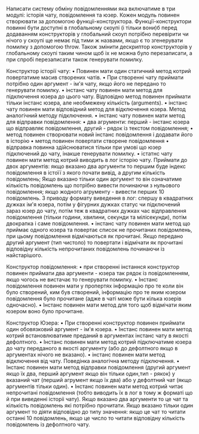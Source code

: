 Написати систему обміну повідомленнями яка включатиме в три модулі:  історія чату, повідомлення та юзер. Кожен модуль повинен створювати за допомогою функціі-конструктора. Функції-конструктори повинні бути доступні в глобальному скоупі (і тільки вони)б перед додаванням конструкторів у глобальний скоуп потрібно перевірити чи нічого у скоупі ще немає під тими ж назвами, якщо є то згенерувати помилку з допомогою throw. Також змінити дескриптор конструкторів у глобальному скоупі таким чином щоб іх не можна було перезаписати, а при спробі перезаписати також генерувати помилку.


Конструктор історії чату:
• Повинен мати один статичний метод котрий повертатиме масив створених чатів.
• При створенні чату приймати потрібно один аргумент - ім'я чату, якщо його не передано то генерувати помилку.
• інстанс чату повинен мати метод для підключення юзера до цього чату. Відповідно метод повинен приймати тільки інстанс юзера, але необмежену кількість (arguments).
• інстанс чату повинен мати відповідний метод для відключення юзера. Метод аналогічний методу підключення.
• інстанс чату повинен мати метод для відправки повідомлення:
    • два агрументи: перший - інстанс юзера що відправляє повідомлення, другий - рядок із текстом повідомлення;
    • метод повинен створювати новий інстанс повідомлення і додавати його в історію
    • метод повинен повертати створене повідомлення
    • відправка повинна здійснюватися тільки при умові що юзер підключений до чату, інакше генерувати помилку.
• істатнс чату повинен мати метод котрий виводить в лог історію чату. Приймати до двох аргументів: якщо вказано два аргументи то першим буде індекс повідомлення в істоїї з якого почати вивід, а другим кількість повідомлень; Якщо вказано тільки один аргумент то він означатиме кількість повідомлень що потрібно вивести починаючи з нульового повідомлення; якщо жодного агрументу - вивести перших 10 повідомлень. З приводу формату виведення в лог: спершу в квадратних дужках ім'я юзера, потім у фігурних дужках статус чи підключений зараз юзер до чату, потім теж в квадратних дужках час відправлення повідомлення (тільки години, хвилини, секунди та мілісекунди), потім двокрапка і саме повідомлення.
• інстанс чату повинен мати метод що приймає одного юзера та повертає список не прочитаних повідомлень, при цьому повідомлення відмічаються як прочитані. Якщо передано другий аргумент (тип чистоло) то повертати і відмічати як прочитані відповідну кількість непрочитаних повідомлень починаючи із найстарішого.


Конструктор повідомлення:
• при створенні інстаннся конструктор повинен приймати два аргументи - юзера так рядок із повідомленням, якщо чогось не вистачає то генерувати помилку.
• Інстанс повідомлення повинен мати у пропертях інформацію про те коли він було створений, ким був створений, інформацію про те яким юзером повідомлення було прочитане (адже в чаті може бути кілька юзерів одночасно).
• Інстанс повинен мати метод для того щоб відмічати яким юзером воно було прочитане.


Конструктор Юзера:
• При створенні конструктор повинен приймати один обовязковий аргумент - ім'я юзера.
• Інстанс повинен мати метод котрий встановлюватиме преданий в аргументах інстанс чату в якості дефолтного.
• Інстанс повинен мати метод котрий підключатиме юзера до чату переданого в якості аргументу (або до дефолтного якщо в аргументах нічого не вказано).
• інстанс повинен мати метод відключення від чату. Поведінка аналогічна методу підключення.
• Інстанс повинен мати метод відправки повідомлення (другий аргумент якщо їх два, перший аргумент якщо він тільки один,тип - рякок)  у вказаний чат (перший агрумент якщо їх два) або у дефолтний чат (якщо аргументів тільки один).
• Інстанс повинен мати метод котрий читає непрочитані повідомлення (тобто виводить їх в лог в тому ж форматі що й при виведенні історіі чату). Якщо вказано два аргументи то це чат та кількість повідомлень які потрібно прочитати. Якщо вказано тільки один аргумент то діяти відповідно до типу значення: якщо це чат то читати останні 10 повідомлень, якщо це число то читати відповідну кількість повідомлень із дефолтного чату.

